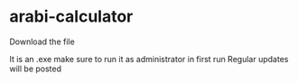 # arabi-calculator

Download the file 

It is an .exe make sure to run it as administrator in first run
Regular updates will be posted


